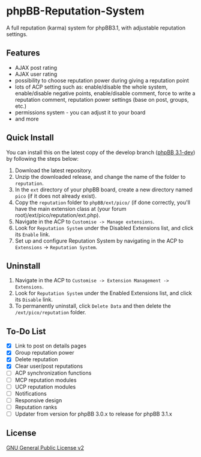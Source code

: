 phpBB-Reputation-System
=======================

A full reputation (karma) system for phpBB3.1, with adjustable reputation settings.

## Features
* AJAX post rating
* AJAX user rating
* possibility to choose reputation power during giving a reputation point
* lots of ACP setting such as: enable/disable the whole system, enable/disable negative points, enable/disable comment, force to write a reputation comment, reputation power settings (base on post, groups, etc.)
* permissions system - you can adjust it to your board
* and more

## Quick Install
You can install this on the latest copy of the develop branch ([phpBB 3.1-dev](https://github.com/phpbb/phpbb3)) by following the steps below:

1. Download the latest repository.
2. Unzip the downloaded release, and change the name of the folder to `reputation`.
3. In the `ext` directory of your phpBB board, create a new directory named `pico` (if it does not already exist).
4. Copy the `reputation` folder to `phpBB/ext/pico/` (if done correctly, you'll have the main extension class at (your forum root)/ext/pico/reputation/ext.php).
5. Navigate in the ACP to `Customise -> Manage extensions`.
6. Look for `Reputation System` under the Disabled Extensions list, and click its `Enable` link.
7. Set up and configure Reputation System by navigating in the ACP to `Extensions` -> `Reputation System`.

## Uninstall
1. Navigate in the ACP to `Customise -> Extension Management -> Extensions`.
2. Look for `Reputation System` under the Enabled Extensions list, and click its `Disable` link.
3. To permanently uninstall, click `Delete Data` and then delete the `/ext/pico/reputation` folder.

## To-Do List
- [x] Link to post on details pages
- [x] Group reputation power
- [x] Delete reputation
- [x] Clear user/post reputations
- [ ] ACP synchronization functions
- [ ] MCP reputation modules
- [ ] UCP reputation modules
- [ ] Notifications
- [ ] Responsive design
- [ ] Reputation ranks
- [ ] Updater from version for phpBB 3.0.x to release for phpBB 3.1.x

## License
[GNU General Public License v2](http://opensource.org/licenses/GPL-2.0)
